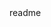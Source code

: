<snippet>
  <content><![CDATA[
# ${1:Password Manager}
A desktop app for generating and saving password for a particular site and retrieving it whenever required.
## Running on machine
- run main.py
- you can convert .py to .exe for windows
## Usage
1. Generate strong paswword for a website.
2. Save username and password.
3. Can retrieve the username and password for a website you saved whenever required.
## Contributing
1. Fork it!
2. Create your feature branch: `git checkout -b my-new-feature`
3. Commit your changes: `git commit -am 'Add some feature'`
4. Push to the branch: `git push origin my-new-feature`
5. Submit a pull request :D
]]></content>
  <tabTrigger>readme</tabTrigger>
</snippet>
